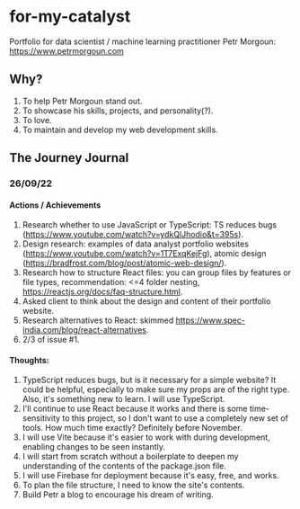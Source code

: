 # for-my-catalyst
Portfolio for data scientist / machine learning practitioner Petr Morgoun: https://www.petrmorgoun.com

## Why?
1. To help Petr Morgoun stand out.
2. To showcase his skills, projects, and personality(?).
3. To love.
4. To maintain and develop my web development skills.

## The Journey Journal

### 26/09/22
#### Actions / Achievements
1. Research whether to use JavaScript or TypeScript: TS reduces bugs (https://www.youtube.com/watch?v=ydkQlJhodio&t=395s).
2. Design research: examples of data analyst portfolio websites (https://www.youtube.com/watch?v=1T7ExqKejFg), atomic design (https://bradfrost.com/blog/post/atomic-web-design/).
3. Research how to structure React files: you can group files by features or file types, recommendation: <=4 folder nesting, https://reactjs.org/docs/faq-structure.html.
4. Asked client to think about the design and content of their portfolio website.
5. Research alternatives to React: skimmed https://www.spec-india.com/blog/react-alternatives.
6. 2/3 of issue #1.

#### Thoughts:
1. TypeScript reduces bugs, but is it necessary for a simple website? It could be helpful, especially to make sure my props are of the right type. Also, it's something new to learn. I will use TypeScript.
2. I'll continue to use React because it works and there is some time-sensitivity to this project, so I don't want to use a completely new set of tools. How much time exactly? Definitely before November.
3. I will use Vite because it's easier to work with during development, enabling changes to be seen instantly. 
4. I will start from scratch without a boilerplate to deepen my understanding of the contents of the package.json file.
5. I will use Firebase for deployment because it's easy, free, and works. 
6. To plan the file structure, I need to know the site's contents.
7. Build Petr a blog to encourage his dream of writing. 
